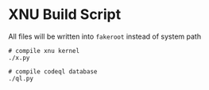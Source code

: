 # XNU Build Script

All files will be written into `fakeroot` instead of system path

```shell
# compile xnu kernel
./x.py

# compile codeql database
./ql.py
```